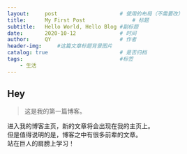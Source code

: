 ```yaml
---
layout:     post   				    # 使用的布局（不需要改）
title:      My First Post 				# 标题 
subtitle:   Hello World, Hello Blog #副标题
date:       2020-10-12 				# 时间
author:     QY 						# 作者
header-img:  	#这篇文章标题背景图片
catalog: true 						# 是否归档
tags:								#标签
    - 生活
---
```


## Hey
>这是我的第一篇博客。

进入我的博客主页，新的文章将会出现在我的主页上。</br>
但是值得说明的是，博客之中有很多前辈的文章。<br />
站在巨人的肩膀上学习！
